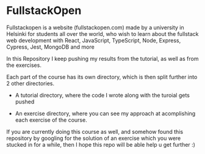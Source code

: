 # FullstackOpen
Fullstackopen is a website (fullstackopen.com) made by a university in Helsinki for students all over the world, who wish to learn about the fullstack web development with React, JavaScript, TypeScript, Node, Express, Cypress, Jest, MongoDB and more

In this Repository I keep pushing my results from the tutorial, as well as from the exercises.

Each part of the course has its own directory, which is then split further into 2 other directories. 

- A tutorial directory, where the code I wrote along with the turoial gets pushed

- An exercise directory, where you can see my approach at acomplishing each exercise of the course. 

If you are currently doing this course as well, and somehow found this repository by googling for the solution of an exercise which you were stucked in for a while, 
then I hope this repo will be able help u get further :)
